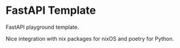 # FastAPI Template

FastAPI playground template. 

Nice integration with nix packages for nixOS and poetry for Python.
